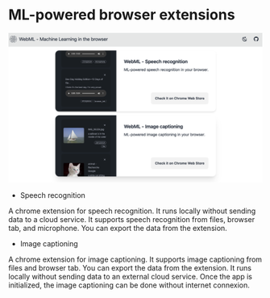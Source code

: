 # ML-powered browser extensions

![webml website screenshot](./webml-website/static/webml-website-screenshot.png)

- Speech recognition

A chrome extension for speech recognition. It runs locally without sending data to a cloud service. It supports speech recognition from files, browser tab, and microphone. You can export the data from the extension.

- Image captioning

A chrome extension for image captioning. It supports image captioning from files and browser tab. You can export the data from the extension. It runs locally without sending data to an external cloud service. Once the app is initialized, the image captioning can be done without internet connexion.
